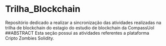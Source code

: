 # Trilha_Blockchain
Repositório dedicado a realizar a sincronização das atividades realizadas na trilha de blockchain do estagio do estudio de blockchain da CompassUol
##ABSTRACT
Esta seção possui as atividades referentes a plataforma Cripto Zombies Solidity.
